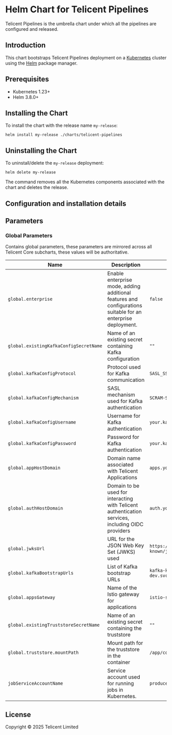 # Helm Chart for Telicent Pipelines

Telicent Pipelines is the umbrella chart under which all the pipelines are configured and released.

## Introduction

This chart bootstraps Telicent Pipelines deployment on a [Kubernetes](https://kubernetes.io) cluster using
the [Helm](https://helm.sh) package manager.

## Prerequisites

- Kubernetes 1.23+
- Helm 3.8.0+

## Installing the Chart

To install the chart with the release name `my-release`:

```console
helm install my-release ./charts/telicent-pipelines
```

## Uninstalling the Chart

To uninstall/delete the `my-release` deployment:

```console
helm delete my-release
```
The command removes all the Kubernetes components associated with the chart and deletes the release.



## Configuration and installation details

## Parameters

### Global Parameters

Contains global parameters, these parameters are mirrored across all Telicent Core subcharts, these values will be authoritative.

| Name                                   | Description                                                                                                  | Value                                                    |
| -------------------------------------- | ------------------------------------------------------------------------------------------------------------ | -------------------------------------------------------- |
| `global.enterprise`                    | Enable enterprise mode, adding additional features and configurations suitable for an enterprise deployment. | `false`                                                  |
| `global.existingKafkaConfigSecretName` | Name of an existing secret containing Kafka configuration                                                    | `""`                                                     |
| `global.kafkaConfigProtocol`           | Protocol used for Kafka communication                                                                        | `SASL_SSL`                                               |
| `global.kafkaConfigMechanism`          | SASL mechanism used for Kafka authentication                                                                 | `SCRAM-SHA-512`                                          |
| `global.kafkaConfigUsername`           | Username for Kafka authentication                                                                            | `your.kafka.username.here`                               |
| `global.kafkaConfigPassword`           | Password for Kafka authentication                                                                            | `your.kafka.password.here`                               |
| `global.appHostDomain`                 | Domain name associated with Telicent Applications                                                            | `apps.yourdomain.com`                                    |
| `global.authHostDomain`                | Domain to be used for interacting with Telicent authentication services, including OIDC providers            | `auth.yourdomain.com`                                    |
| `global.jwksUrl`                       | URL for the JSON Web Key Set (JWKS) used                                                                     | `https://yourdomain.com/.well-known/jwks.json`           |
| `global.kafkaBootstrapUrls`            | List of Kafka bootstrap URLs                                                                                 | `kafka-kafka-bootstrap.kafka-dev.svc.cluster.local:9092` |
| `global.appsGateway`                   | Name of the Istio gateway for applications                                                                   | `istio-system/gateways-apps`                             |
| `global.existingTruststoreSecretName`  | Name of an existing secret containing the truststore                                                         | `""`                                                     |
| `global.truststore.mountPath`          | Mount path for the truststore in the container                                                               | `/app/config/truststore`                                 |
| `jobServiceAccountName`                | Service account used for running jobs in Kubernetes.                                                         | `producers`                                              |

## License

Copyright &copy; 2025 Telicent Limited
